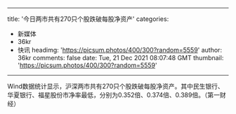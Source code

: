 
---
title: '今日两市共有270只个股跌破每股净资产'
categories: 
 - 新媒体
 - 36kr
 - 快讯
headimg: 'https://picsum.photos/400/300?random=5559'
author: 36kr
comments: false
date: Tue, 21 Dec 2021 08:07:48 GMT
thumbnail: 'https://picsum.photos/400/300?random=5559'
---

<div>   
Wind数据统计显示，沪深两市共有270只个股跌破每股净资产。其中民生银行、华夏银行、福星股份市净率最低，分别为0.352倍、0.374倍、0.389倍。（第一财经）  
</div>
            